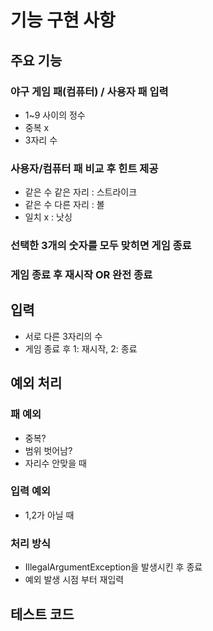# 기능 구현 사항 
## 주요 기능
### 야구 게임 패(컴퓨터) / 사용자 패 입력
- 1~9 사이의 정수
- 중복 x
- 3자리 수
### 사용자/컴퓨터 패 비교 후 힌트 제공
- 같은 수 같은 자리 : 스트라이크
- 같은 수 다른 자리 : 볼
- 일치 x : 낫싱 
### 선택한 3개의 숫자를 모두 맞히면 게임 종료
### 게임 종료 후 재시작 OR 완전 종료
## 입력 
- 서로 다른 3자리의 수 
- 게임 종료 후 1: 재시작, 2: 종료
## 예외 처리
### 패 예외
- 중복?
- 범위 벗어남?
- 자리수 안맞을 때
### 입력 예외
- 1,2가 아닐 때 
### 처리 방식 
- IllegalArgumentException을 발생시킨 후 종료
- 예외 발생 시점 부터 재입력
## 테스트 코드 